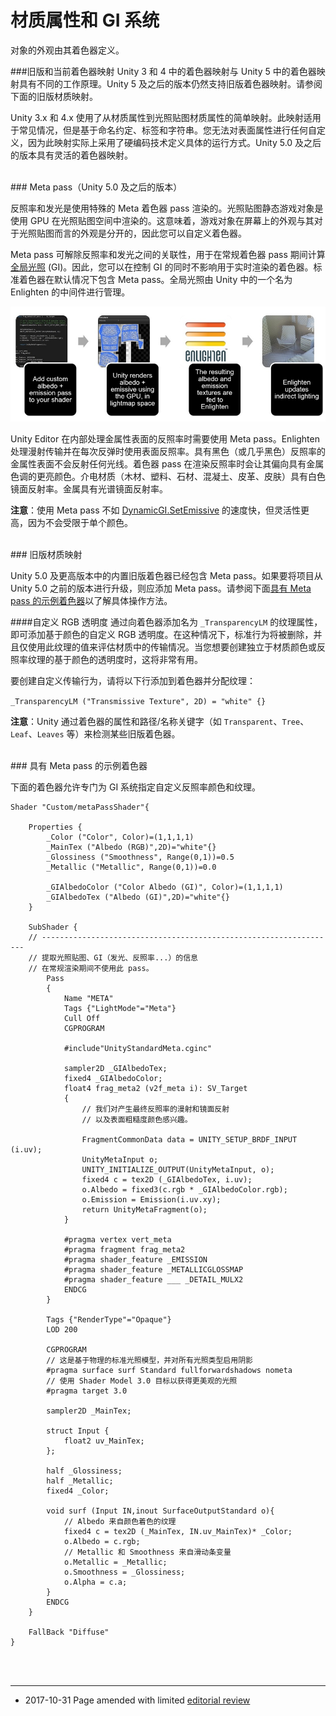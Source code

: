 # 材质属性和 GI 系统

对象的外观由其着色器定义。

###旧版和当前着色器映射
Unity 3 和 4 中的着色器映射与 Unity 5 中的着色器映射具有不同的工作原理。Unity 5 及之后的版本仍然支持旧版着色器映射。请参阅下面的旧版材质映射。

Unity 3.x 和 4.x 使用了从材质属性到光照贴图材质属性的简单映射。此映射适用于常见情况，但是基于命名约定、标签和字符串。您无法对表面属性进行任何自定义，因为此映射实际上采用了硬编码技术定义具体的运行方式。Unity 5.0 及之后的版本具有灵活的着色器映射。

<br/> 
### Meta pass（Unity 5.0 及之后的版本）

反照率和发光是使用特殊的 Meta 着色器 pass 渲染的。光照贴图静态游戏对象是使用 GPU 在光照贴图空间中渲染的。这意味着，游戏对象在屏幕上的外观与其对于光照贴图而言的外观是分开的，因此您可以自定义着色器。

Meta pass 可解除反照率和发光之间的关联性，用于在常规着色器 pass 期间计算[全局光照](GIIntro.html) (GI)。因此，您可以在控制 GI 的同时不影响用于实时渲染的着色器。标准着色器在默认情况下包含 Meta pass。全局光照由 Unity 中的一个名为 Enlighten 的中间件进行管理。

![Meta pass 流程](../uploads/Main/metapass.png)

Unity Editor 在内部处理金属性表面的反照率时需要使用 Meta pass。Enlighten 处理漫射传输并在每次反弹时使用表面反照率。具有黑色（或几乎黑色）反照率的金属性表面不会反射任何光线。着色器 pass 在渲染反照率时会让其偏向具有金属色调的更亮颜色。介电材质（木材、塑料、石材、混凝土、皮革、皮肤）具有白色镜面反射率。金属具有光谱镜面反射率。

**注意**：使用 Meta pass 不如 [DynamicGI.SetEmissive](http://docs.unity3d.com/ScriptReference/DynamicGI.SetEmissive.html) 的速度快，但灵活性更高，因为不会受限于单个颜色。

<br/> 
### 旧版材质映射

Unity 5.0 及更高版本中的内置旧版着色器已经包含 Meta pass。如果要将项目从 Unity 5.0 之前的版本进行升级，则应添加 Meta pass。请参阅下面[具有 Meta pass 的示例着色器](#ExampleMetaPass)以了解具体操作方法。



####自定义 RGB 透明度
通过向着色器添加名为 `_TransparencyLM` 的纹理属性，即可添加基于颜色的自定义 RGB 透明度。在这种情况下，标准行为将被删除，并且仅使用此纹理的值来评估材质中的传输情况。当您想要创建独立于材质颜色或反照率纹理的基于颜色的透明度时，这将非常有用。

要创建自定义传输行为，请将以下行添加到着色器并分配纹理：

``` _TransparencyLM ("Transmissive Texture", 2D) = "white" {} ```

**注意**：Unity 通过着色器的属性和路径/名称关键字（如 `Transparent`、`Tree`、`Leaf`、`Leaves` 等）来检测某些旧版着色器。


<br/>
<a name="ExampleMetaPass"></a>
### 具有 Meta pass 的示例着色器

下面的着色器允许专门为 GI 系统指定自定义反照率颜色和纹理。

````
Shader "Custom/metaPassShader"{
 
    Properties {
        _Color ("Color", Color)=(1,1,1,1)
        _MainTex ("Albedo (RGB)",2D)="white"{}
        _Glossiness ("Smoothness", Range(0,1))=0.5
        _Metallic ("Metallic", Range(0,1))=0.0
 
        _GIAlbedoColor ("Color Albedo (GI)", Color)=(1,1,1,1)
        _GIAlbedoTex ("Albedo (GI)",2D)="white"{}
    }
 
    SubShader {
    // ------------------------------------------------------------------
    // 提取光照贴图、GI（发光、反照率...）的信息
    // 在常规渲染期间不使用此 pass。
        Pass
        {
            Name "META"
            Tags {"LightMode"="Meta"}
            Cull Off
            CGPROGRAM
 
            #include"UnityStandardMeta.cginc"
 
            sampler2D _GIAlbedoTex;
            fixed4 _GIAlbedoColor;
            float4 frag_meta2 (v2f_meta i): SV_Target
            {
                // 我们对产生最终反照率的漫射和镜面反射
                // 以及表面粗糙度颜色感兴趣。
               
                FragmentCommonData data = UNITY_SETUP_BRDF_INPUT (i.uv);
                UnityMetaInput o;
                UNITY_INITIALIZE_OUTPUT(UnityMetaInput, o);
                fixed4 c = tex2D (_GIAlbedoTex, i.uv);
                o.Albedo = fixed3(c.rgb * _GIAlbedoColor.rgb);
                o.Emission = Emission(i.uv.xy);
                return UnityMetaFragment(o);
            }
           
            #pragma vertex vert_meta
            #pragma fragment frag_meta2
            #pragma shader_feature _EMISSION
            #pragma shader_feature _METALLICGLOSSMAP
            #pragma shader_feature ___ _DETAIL_MULX2
            ENDCG
        }
       
        Tags {"RenderType"="Opaque"}
        LOD 200
 
        CGPROGRAM
        // 这是基于物理的标准光照模型，并对所有光照类型启用阴影
        #pragma surface surf Standard fullforwardshadows nometa
        // 使用 Shader Model 3.0 目标以获得更美观的光照
        #pragma target 3.0
 
        sampler2D _MainTex;
 
        struct Input {
            float2 uv_MainTex;
        };
       
        half _Glossiness;
        half _Metallic;
        fixed4 _Color;
       
        void surf (Input IN,inout SurfaceOutputStandard o){
            // Albedo 来自颜色着色的纹理
            fixed4 c = tex2D (_MainTex, IN.uv_MainTex)* _Color;
            o.Albedo = c.rgb;
            // Metallic 和 Smoothness 来自滑动条变量
            o.Metallic = _Metallic;
            o.Smoothness = _Glossiness;
            o.Alpha = c.a;
        }
        ENDCG
    }
 
    FallBack "Diffuse"
}
````

<br/><br/> 

------
*  <span class="page-edit">2017-10-31  Page amended with limited [editorial review](DocumentationEditorialReview.html)
</span>


